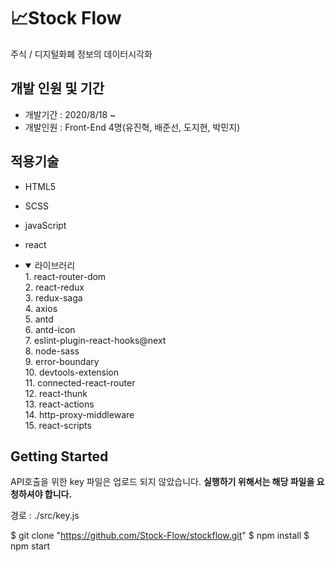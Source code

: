 # 📈Stock Flow

주식 / 디지털화폐 정보의 데이터시각화

## **개발 인원 및 기간**

- 개발기간 : 2020/8/18 ~
- 개발인원 : Front-End 4명(유진혁, 배준선, 도지현, 박민지)

## 적용기술

- HTML5
- SCSS
- javaScript
- react

- <details open>
  <summary>라이브러리</summary>
  1. react-router-dom<br>
  2. react-redux<br>
  3. redux-saga<br>
  4. axios<br>
  5. antd<br>
  6. antd-icon<br>
  7. eslint-plugin-react-hooks@next<br>
  8. node-sass<br>
  9. error-boundary<br>
  10. devtools-extension<br>
  11. connected-react-router<br>
  12. react-thunk<br>
  13. react-actions<br>
  14. http-proxy-middleware<br>
  15. react-scripts<br>
  </details>

## **Getting Started**

API호출을 위한 key 파일은 업로드 되지 않았습니다.
**실행하기 위해서는 해당 파일을 요청하셔야 합니다.**

경로 : ./src/key.js

$ git clone "https://github.com/Stock-Flow/stockflow.git"
$ npm install
\$ npm start
